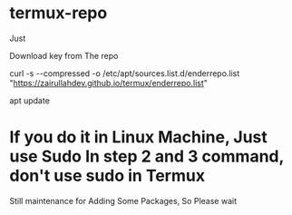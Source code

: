 # termux-repo

Just

Download key from The repo

curl -s --compressed -o /etc/apt/sources.list.d/enderrepo.list "https://zairullahdev.github.io/termux/enderrepo.list"

 apt update

# If you do it in Linux Machine, Just use Sudo In step 2 and 3 command, don't use sudo in Termux


Still maintenance for Adding Some Packages, So Please wait
